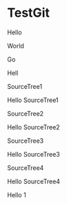 # TestGit

Hello

World

Go

Hell

SourceTree1

Hello SourceTree1

SourceTree2

Hello SourceTree2

SourceTree3

Hello SourceTree3

SourceTree4

Hello SourceTree4

Hello 1
